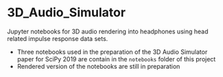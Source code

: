 # 3D_Audio_Simulator

Jupyter notebooks for 3D audio rendering into headphones using head related impulse response data sets.

* Three notebooks used in the preparation of the 3D Audio Simulator paper for SciPy 2019 are contain in the `notebooks` folder of this project
* Rendered version of the notebooks are still in preparation 